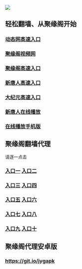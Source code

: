 
![](https://raw.githubusercontent.com/hao369/a/master/j.jpg)

## 轻松翻墙、从聚缘阁开始

### [动态网高速入口](https://ds3fhsuuwg.execute-api.ap-northeast-2.amazonaws.com/99)

###  [聚缘阁视频网]( https://6tzjzrriw9.execute-api.ap-northeast-2.amazonaws.com/jygtv)

###  [聚缘阁高速入口]( https://nnpsmlz7u8.execute-api.us-east-2.amazonaws.com/hao)

### [新唐人高速入口](https://ds3fhsuuwg.execute-api.ap-northeast-2.amazonaws.com/99/?id=5)

### [大纪元高速入口](https://ds3fhsuuwg.execute-api.ap-northeast-2.amazonaws.com/99/?id=7)

###  [新唐人在线播放]( https://cmlm3qmcy4.execute-api.us-east-2.amazonaws.com/v2)

###  [在线播放手机版](https://3r5lhxe3n9.execute-api.us-east-2.amazonaws.com/xtrsj)


## 聚缘阁翻墙代理 

请逐一点击

### **[入口一](https://s3.amazonaws.com/dtw/jyg.html)** **[入口二](https://s3.ap-northeast-2.amazonaws.com/haojyg/jyg.html)**
### **[入口三](https://s3-ap-southeast-1.amazonaws.com/jyg4/jyg.html)**  **[入口四](https://s3-ap-northeast-1.amazonaws.com/jyg9/jyg.html)**

### **[入口五](https://s3.ap-south-1.amazonaws.com/jyg5/jyg.html)**  **[入口六](https://s3-us-west-2.amazonaws.com/jyg7/jyg.html)**


###  **[入口七](https://s3-us-west-1.amazonaws.com/jyg6/jyg.html)**  **[入口八](https://s3-eu-west-1.amazonaws.com/jyg8/jyg.html)**


###  **[入口九](https://s3.eu-central-1.amazonaws.com/jyg3/jyg.html)**  **[入口十](https://s3-ap-southeast-2.amazonaws.com/jyg1/jyg.html)**

##  聚缘阁代理安卓版

### https://git.io/jygapk


